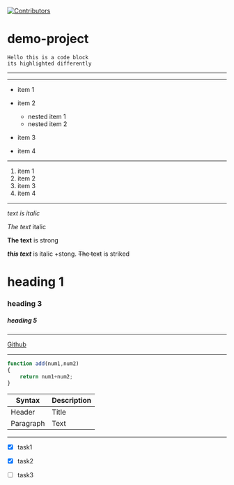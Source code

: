 [![Contributors](https://img.shields.io/github/contributors/amar4633/demo-project)](https://img.shields.io/github/contributors/amar4633/demo-project)
# demo-project
```
Hello this is a code block
its highlighted differently
```
---
___
* item 1
* item 2
    * nested item 1
    * nested item 2

* item 3
* item 4
---
1. item 1
1. item 2
1. item 3
1. item 4
---
*text is italic*

*The text*  italic

**The text**  is strong

***this text*** is italic +stong.
~~The text~~ is striked

# heading 1
### heading 3
##### heading 5

---
[Github](http://github.com "Git")

---
```javascript
function add(num1,num2)
{
    return num1+num2;
}
```
| Syntax      | Description |
| ----------- | ----------- |
| Header      | Title       |
| Paragraph   | Text        |
---
* [x] task1

* [x] task2

* [ ] task3 

